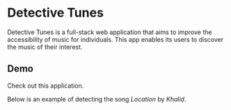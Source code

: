 # Detective Tunes

Detective Tunes is a full-stack web application that aims to improve the accessibility of music for individuals. 
This app enables its users to discover the music of their interest.

## Demo
Check out this application.

Below is an example of detecting the song *Location* by *Khalid*.